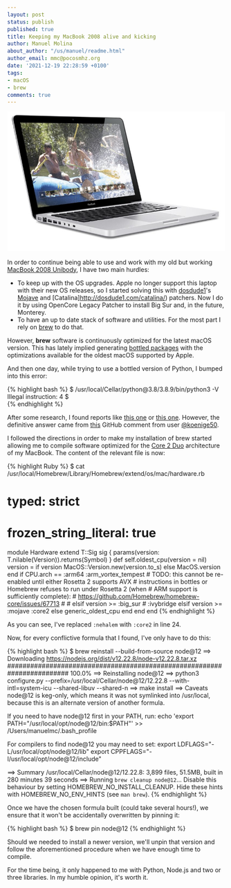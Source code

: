 ```yaml
---
layout: post
status: publish
published: true
title: Keeping my MacBook 2008 alive and kicking
author: Manuel Molina
about_author: "/us/manuel/readme.html"
author_email: mmc@pocosmhz.org
date: '2021-12-19 22:28:59 +0100'
tags:
- macOS
- brew
comments: true
---
```

![MacBook 2008 unibody](/content/images/2021-12-19-keeping-my-macbook-2008-alive-and-kicking/macbook2008alu.jpg)

In order to continue being able to use and work with my old but working [MacBook 2008 Unibody](https://en.wikipedia.org/wiki/MacBook_(2006%E2%80%932012)#1st_generation:_Aluminum_Unibody), I have two main hurdles:

- To keep up with the OS upgrades. Apple no longer support this laptop with their new OS releases, so I started solving this with [dosdude1](https://twitter.com/dosdude1)'s [Mojave](http://dosdude1.com/mojave/) and [Catalina]http://dosdude1.com/catalina/) patchers. Now I do it by using OpenCore Legacy Patcher to install Big Sur and, in the future, Monterey.
- To have an up to date stack of software and utilities. For the most part I rely on [brew](https://brew.sh/) to do that.

However, **brew** software is continuously optimized for the latest macOS version. This has lately implied generating [bottled packages](https://docs.brew.sh/Bottles) with the optimizations available for the oldest macOS supported by Apple.

And then one day, while trying to use a bottled version of Python, I bumped into this error:

{% highlight bash %}
$ /usr/local/Cellar/python\@3.8/3.8.9/bin/python3 -V
Illegal instruction: 4
$  
{% endhighlight %}

After some research, I found reports like [this one](https://github.com/conda/conda/issues/9678) or [this one](https://github.com/Homebrew/legacy-homebrew/issues/19567). However, the definitive answer came from [this](https://github.com/d12frosted/homebrew-emacs-plus/issues/368#issuecomment-928350664) GitHub comment from user [@koenige50](https://github.com/koenige50).

I followed the directions in order to make my installation of brew started allowing me to compile software optimized for the [Core 2 Duo](https://en.wikipedia.org/wiki/Intel_Core_2) architecture of my MacBook. The content of the relevant file is now:

{% highlight Ruby %}
$ cat /usr/local/Homebrew/Library/Homebrew/extend/os/mac/hardware.rb
# typed: strict
# frozen_string_literal: true

module Hardware
  extend T::Sig
  sig { params(version: T.nilable(Version)).returns(Symbol) }
  def self.oldest_cpu(version = nil)
    version = if version
      MacOS::Version.new(version.to_s)
    else
      MacOS.version
    end
    if CPU.arch == :arm64
      :arm_vortex_tempest
    # TODO: this cannot be re-enabled until either Rosetta 2 supports AVX
    # instructions in bottles or Homebrew refuses to run under Rosetta 2 (when
    # ARM support is sufficiently complete):
    #   https://github.com/Homebrew/homebrew-core/issues/67713
    #
    # elsif version >= :big_sur
    #   :ivybridge
    elsif version >= :mojave
      :core2
    else
      generic_oldest_cpu
    end
  end
end
{% endhighlight %}

As you can see, I've replaced `:nehalem` with `:core2` in line 24.

Now, for every conflictive formula that I found, I've only have to do this:

{% highlight bash %}
$ brew reinstall --build-from-source node@12
==> Downloading https://nodejs.org/dist/v12.22.8/node-v12.22.8.tar.xz
######################################################################## 100.0%
==> Reinstalling node@12 
==> python3 configure.py --prefix=/usr/local/Cellar/node@12/12.22.8 --with-intl=system-icu --shared-libuv --shared-n
==> make install
==> Caveats
node@12 is keg-only, which means it was not symlinked into /usr/local,
because this is an alternate version of another formula.

If you need to have node@12 first in your PATH, run:
  echo 'export PATH="/usr/local/opt/node@12/bin:$PATH"' >> /Users/manuelmc/.bash_profile

For compilers to find node@12 you may need to set:
  export LDFLAGS="-L/usr/local/opt/node@12/lib"
  export CPPFLAGS="-I/usr/local/opt/node@12/include"

==> Summary
  /usr/local/Cellar/node@12/12.22.8: 3,899 files, 51.5MB, built in 280 minutes 39 seconds
==> Running `brew cleanup node@12`...
Disable this behaviour by setting HOMEBREW_NO_INSTALL_CLEANUP.
Hide these hints with HOMEBREW_NO_ENV_HINTS (see `man brew`).
{% endhighlight %}

Once we have the chosen formula built (could take several hours!), we ensure that it won't be accidentally overwritten by pinning it:

{% highlight bash %}
$ brew pin node@12
{% endhighlight %}

Should we needed to install a newer version, we'll unpin that version and follow the aforementioned procedure when we have enough time to compile.

For the time being, it only happened to me with Python, Node.js and two or three libraries. In my humble opinion, it's worth it.
